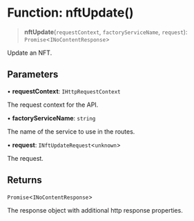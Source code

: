 # Function: nftUpdate()

> **nftUpdate**(`requestContext`, `factoryServiceName`, `request`): `Promise`\<`INoContentResponse`\>

Update an NFT.

## Parameters

• **requestContext**: `IHttpRequestContext`

The request context for the API.

• **factoryServiceName**: `string`

The name of the service to use in the routes.

• **request**: `INftUpdateRequest`\<`unknown`\>

The request.

## Returns

`Promise`\<`INoContentResponse`\>

The response object with additional http response properties.
